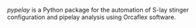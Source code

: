 *pypelay* is a Python package for the automation of S-lay stinger configuration and pipelay analysis using Orcaflex software.

